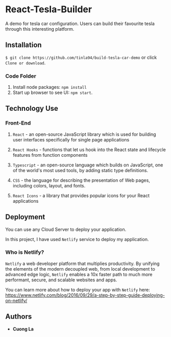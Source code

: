 # React-Tesla-Builder

A demo for tesla car configuration. Users can build their favourite tesla through this interesting platform.

## Installation

`$ git clone https://github.com/tinla94/build-tesla-car-demo` or click `Clone or download`.

### Code Folder

1. Install node packages: `npm install`
2. Start up browser to see UI: `npm start`.

## Technology Use

### Front-End

1. `React` - an open-source JavaScript library which is used for building user interfaces specifically for single page applications

2. `React Hooks` - functions that let us hook into the React state and lifecycle features from function components

3. `Typescript` - an open-source language which builds on JavaScript, one of the world's most used tools, by adding static type definitions.

4. `CSS` - the language for describing the presentation of Web pages, including colors, layout, and fonts.

5. `React Icons` - a library that provides popular icons for your React applications

## Deployment

You can use any Cloud Server to deploy your application.

In this project, I have used `Netlify` service to deploy my application.

### Who is Netlify?

`Netlify` a web developer platform that multiplies productivity. By unifying the elements of the modern decoupled web, from local development to advanced edge logic, `Netlify` enables a 10x faster path to much more performant, secure, and scalable websites and apps.

You can learn more about how to deploy your app with `Netlify` here: https://www.netlify.com/blog/2016/09/29/a-step-by-step-guide-deploying-on-netlify/

## Authors

- **Cuong La**
